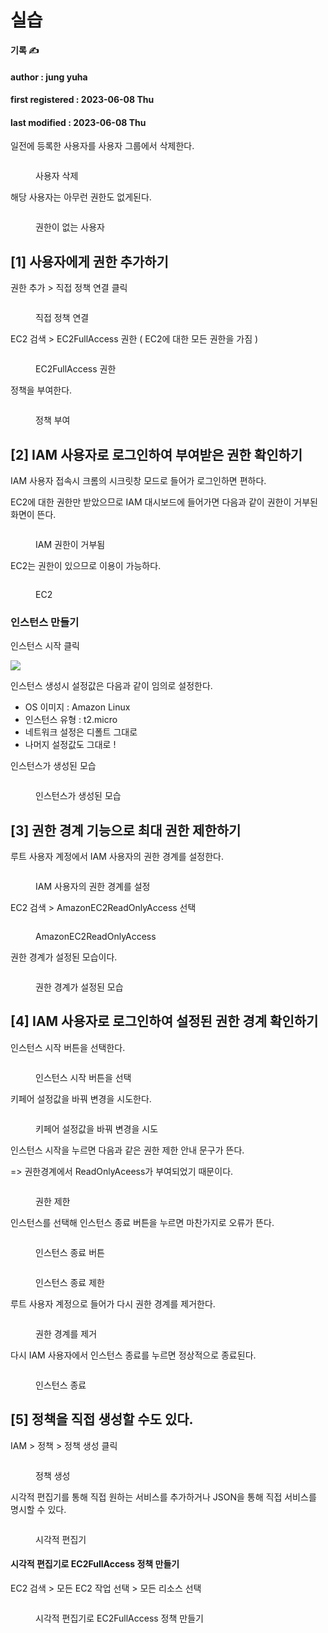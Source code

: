 # 실습

**기록 ✍️**

#### author : jung yuha

#### first registered : 2023-06-08 Thu

#### last modified : 2023-06-08 Thu

일전에 등록한 사용자를 사용자 그룹에서 삭제한다.

<figure><img src="../../.gitbook/assets/image (24) (1).png" alt=""><figcaption><p>사용자 삭제</p></figcaption></figure>

해당 사용자는 아무런 권한도 없게된다.

<figure><img src="../../.gitbook/assets/image (12) (1) (1) (1).png" alt=""><figcaption><p>권한이 없는 사용자</p></figcaption></figure>

## \[1] 사용자에게 권한 추가하기

권한 추가 > 직접 정책 연결 클릭

<figure><img src="../../.gitbook/assets/image (16) (1) (2) (1) (1).png" alt=""><figcaption><p> 직접 정책 연결</p></figcaption></figure>

EC2 검색 > EC2FullAccess 권한 ( EC2에 대한 모든 권한을 가짐 )&#x20;

<figure><img src="../../.gitbook/assets/image (30) (1).png" alt=""><figcaption><p> EC2FullAccess 권한</p></figcaption></figure>

정책을 부여한다.

<figure><img src="../../.gitbook/assets/image (33) (1) (1) (1).png" alt=""><figcaption><p> 정책 부여</p></figcaption></figure>

## \[2] IAM 사용자로 로그인하여 부여받은 권한 확인하기

IAM 사용자 접속시 크롬의 시크릿창 모드로 들어가 로그인하면 편하다.

EC2에 대한 권한만 받았으므로 IAM 대시보드에 들어가면 다음과 같이 권한이 거부된 화면이 뜬다.

<figure><img src="../../.gitbook/assets/image (20).png" alt=""><figcaption><p>IAM 권한이 거부됨</p></figcaption></figure>

EC2는 권한이 있으므로 이용이 가능하다.

<figure><img src="../../.gitbook/assets/image (25) (1).png" alt=""><figcaption><p> EC2</p></figcaption></figure>

### 인스턴스 만들기

인스턴스 시작 클릭

![](<../../.gitbook/assets/image (17) (1) (2) (1).png>)

인스턴스 생성시 설정값은 다음과 같이 임의로 설정한다.

* OS 이미지 : Amazon Linux
* 인스턴스 유형 :  t2.micro
* 네트워크 설정은 디폴트 그대로
* 나머지 설정값도 그대로 !

인스턴스가 생성된 모습

<figure><img src="../../.gitbook/assets/image (5) (2).png" alt=""><figcaption><p> 인스턴스가 생성된 모습 </p></figcaption></figure>

## \[3] 권한 경계 기능으로 최대 권한 제한하기

루트 사용자 계정에서 IAM 사용자의 권한 경계를 설정한다.

<figure><img src="../../.gitbook/assets/image (2) (1).png" alt=""><figcaption><p> IAM 사용자의 권한 경계를 설정</p></figcaption></figure>

EC2 검색 > AmazonEC2ReadOnlyAccess 선택

<figure><img src="../../.gitbook/assets/image (13) (1).png" alt=""><figcaption><p> AmazonEC2ReadOnlyAccess</p></figcaption></figure>

&#x20;권한 경계가 설정된 모습이다.

<figure><img src="../../.gitbook/assets/image (8) (3) (1).png" alt=""><figcaption><p> 권한 경계가 설정된 모습</p></figcaption></figure>

## \[4] IAM 사용자로 로그인하여 설정된 권한 경계 확인하기

인스턴스 시작 버튼을 선택한다.

<figure><img src="../../.gitbook/assets/image (18) (2) (1).png" alt=""><figcaption><p> 인스턴스 시작 버튼을 선택</p></figcaption></figure>

키페어 설정값을 바꿔 변경을 시도한다.

<figure><img src="../../.gitbook/assets/image (29) (1).png" alt=""><figcaption><p> 키페어 설정값을 바꿔 변경을 시도</p></figcaption></figure>

인스턴스 시작을 누르면 다음과 같은 권한 제한 안내 문구가 뜬다.

\=> 권한경계에서 ReadOnlyAceess가 부여되었기 때문이다.

<figure><img src="../../.gitbook/assets/image (21) (2) (1) (1).png" alt=""><figcaption><p> 권한 제한 </p></figcaption></figure>

인스턴스를 선택해 인스턴스 종료 버튼을 누르면 마찬가지로 오류가 뜬다.

<figure><img src="../../.gitbook/assets/image (28) (1).png" alt=""><figcaption><p> 인스턴스 종료 버튼</p></figcaption></figure>

<figure><img src="../../.gitbook/assets/image (11) (1).png" alt=""><figcaption><p> 인스턴스 종료 제한</p></figcaption></figure>

루트 사용자 계정으로 들어가 다시 권한 경계를 제거한다.

<figure><img src="../../.gitbook/assets/image (31) (1) (1).png" alt=""><figcaption><p> 권한 경계를 제거</p></figcaption></figure>

다시 IAM 사용자에서 인스턴스 종료를 누르면 정상적으로 종료된다.

<figure><img src="../../.gitbook/assets/image (23) (2) (1).png" alt=""><figcaption><p> 인스턴스 종료</p></figcaption></figure>

## \[5] 정책을 직접 생성할 수도 있다.

IAM  > 정책 > 정책 생성 클릭

<figure><img src="../../.gitbook/assets/image (26).png" alt=""><figcaption><p> 정책 생성</p></figcaption></figure>

시각적 편집기를 통해 직접 원하는 서비스를 추가하거나 JSON을 통해 직접 서비스를 명시할 수 있다.

<figure><img src="../../.gitbook/assets/image (6) (1) (1) (1).png" alt=""><figcaption><p> 시각적 편집기</p></figcaption></figure>

#### 시각적 편집기로 EC2FullAccess 정책 만들기

EC2 검색 > 모든 EC2 작업 선택 > 모든 리소스 선택

<figure><img src="../../.gitbook/assets/image (32) (1).png" alt=""><figcaption><p> 시각적 편집기로 EC2FullAccess 정책 만들기</p></figcaption></figure>
